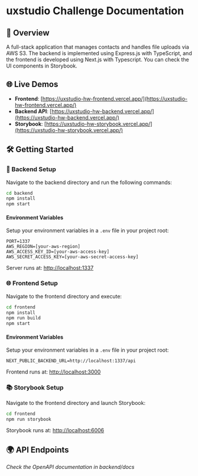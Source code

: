 # uxstudio Challenge Documentation

## 🚀 Overview

A full-stack application that manages contacts and handles file uploads via AWS S3. The backend is implemented using Express.js with TypeScript, and the frontend is developed using Next.js with Typescript. You can check the UI components in Storybook.

## 🌐 Live Demos

- **Frontend**: [https://uxstudio-hw-frontend.vercel.app/](https://uxstudio-hw-frontend.vercel.app/)
- **Backend API**: [https://uxstudio-hw-backend.vercel.app/](https://uxstudio-hw-backend.vercel.app/)
- **Storybook**: [https://uxstudio-hw-storybook.vercel.app/](https://uxstudio-hw-storybook.vercel.app/)

## 🛠 Getting Started

### 🔧 Backend Setup
Navigate to the backend directory and run the following commands:
```bash
cd backend
npm install
npm start
```

#### Environment Variables
Setup your environment variables in a `.env` file in your project root:
```env
PORT=1337
AWS_REGION=[your-aws-region]
AWS_ACCESS_KEY_ID=[your-aws-access-key]
AWS_SECRET_ACCESS_KEY=[your-aws-secret-access-key]
```

Server runs at: [http://localhost:1337](http://localhost:1337)

### 🌐 Frontend Setup
Navigate to the frontend directory and execute:
```bash
cd frontend
npm install
npm run build
npm start
```

#### Environment Variables
Setup your environment variables in a `.env` file in your project root:
```env
NEXT_PUBLIC_BACKEND_URL=http://localhost:1337/api
```
Frontend runs at: [http://localhost:3000](http://localhost:3000)

### 📚 Storybook Setup
Navigate to the frontend directory and launch Storybook:
```bash
cd frontend
npm run storybook
```
Storybook runs at: [http://localhost:6006](http://localhost:6006)

## 🌍 API Endpoints
_Check the OpenAPI documentation in backend/docs_

